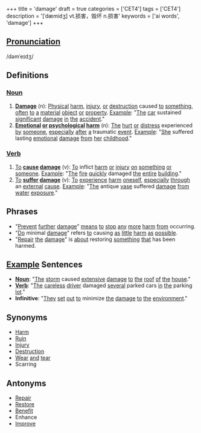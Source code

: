 +++
title = 'damage'
draft = true
categories = ['CET4']
tags = ['CET4']
description = '[ˈdæmidʒ] vt.损害，毁坏 n.损害'
keywords = ['ai words', 'damage']
+++

## [Pronunciation](/en/post/pronunciation/)
/dəmˈeɪdʒ/

## Definitions
### [Noun](/en/post/noun/)
1. **[Damage](/en/post/damage/)** (n): [Physical](/en/post/physical/) [harm](/en/post/harm/), [injury](/en/post/injury/), [or](/en/post/or/) [destruction](/en/post/destruction/) caused [to](/en/post/to/) [something](/en/post/something/), [often](/en/post/often/) [to](/en/post/to/) [a](/en/post/a/) [material](/en/post/material/) [object](/en/post/object/) [or](/en/post/or/) [property](/en/post/property/). [Example](/en/post/example/): "[The](/en/post/the/) [car](/en/post/car/) sustained [significant](/en/post/significant/) [damage](/en/post/damage/) [in](/en/post/in/) [the](/en/post/the/) [accident](/en/post/accident/)."
2. **[Emotional](/en/post/emotional/) [or](/en/post/or/) [psychological](/en/post/psychological/) [harm](/en/post/harm/)** (n): [The](/en/post/the/) [hurt](/en/post/hurt/) [or](/en/post/or/) [distress](/en/post/distress/) experienced [by](/en/post/by/) [someone](/en/post/someone/), [especially](/en/post/especially/) [after](/en/post/after/) [a](/en/post/a/) traumatic [event](/en/post/event/). [Example](/en/post/example/): "[She](/en/post/she/) suffered lasting [emotional](/en/post/emotional/) [damage](/en/post/damage/) [from](/en/post/from/) [her](/en/post/her/) [childhood](/en/post/childhood/)."

### [Verb](/en/post/verb/)
1. [To](/en/post/to/) **[cause](/en/post/cause/) [damage](/en/post/damage/)** (v): [To](/en/post/to/) inflict [harm](/en/post/harm/) [or](/en/post/or/) [injury](/en/post/injury/) [on](/en/post/on/) [something](/en/post/something/) [or](/en/post/or/) [someone](/en/post/someone/). [Example](/en/post/example/): "[The](/en/post/the/) [fire](/en/post/fire/) [quickly](/en/post/quickly/) damaged [the](/en/post/the/) [entire](/en/post/entire/) [building](/en/post/building/)."
2. [To](/en/post/to/) **[suffer](/en/post/suffer/) [damage](/en/post/damage/)** (v): [To](/en/post/to/) [experience](/en/post/experience/) [harm](/en/post/harm/) [oneself](/en/post/oneself/), [especially](/en/post/especially/) [through](/en/post/through/) an [external](/en/post/external/) [cause](/en/post/cause/). [Example](/en/post/example/): "[The](/en/post/the/) antique [vase](/en/post/vase/) suffered [damage](/en/post/damage/) [from](/en/post/from/) [water](/en/post/water/) [exposure](/en/post/exposure/)."

## Phrases
- "[Prevent](/en/post/prevent/) [further](/en/post/further/) [damage](/en/post/damage/)" [means](/en/post/means/) [to](/en/post/to/) [stop](/en/post/stop/) [any](/en/post/any/) [more](/en/post/more/) [harm](/en/post/harm/) [from](/en/post/from/) occurring.
- "[Do](/en/post/do/) minimal [damage](/en/post/damage/)" refers [to](/en/post/to/) causing [as](/en/post/as/) [little](/en/post/little/) [harm](/en/post/harm/) [as](/en/post/as/) [possible](/en/post/possible/).
- "[Repair](/en/post/repair/) [the](/en/post/the/) [damage](/en/post/damage/)" is [about](/en/post/about/) restoring [something](/en/post/something/) [that](/en/post/that/) has been harmed.

## [Example](/en/post/example/) Sentences
- **[Noun](/en/post/noun/)**: "[The](/en/post/the/) [storm](/en/post/storm/) caused [extensive](/en/post/extensive/) [damage](/en/post/damage/) [to](/en/post/to/) [the](/en/post/the/) [roof](/en/post/roof/) [of](/en/post/of/) [the](/en/post/the/) [house](/en/post/house/)."
- **[Verb](/en/post/verb/)**: "[The](/en/post/the/) [careless](/en/post/careless/) [driver](/en/post/driver/) damaged [several](/en/post/several/) parked cars [in](/en/post/in/) [the](/en/post/the/) parking [lot](/en/post/lot/)."
- **Infinitive**: "[They](/en/post/they/) [set](/en/post/set/) [out](/en/post/out/) [to](/en/post/to/) minimize [the](/en/post/the/) [damage](/en/post/damage/) [to](/en/post/to/) [the](/en/post/the/) [environment](/en/post/environment/)."

## Synonyms
- [Harm](/en/post/harm/)
- [Ruin](/en/post/ruin/)
- [Injury](/en/post/injury/)
- [Destruction](/en/post/destruction/)
- [Wear](/en/post/wear/) [and](/en/post/and/) [tear](/en/post/tear/)
- Scarring

## Antonyms
- [Repair](/en/post/repair/)
- [Restore](/en/post/restore/)
- [Benefit](/en/post/benefit/)
- Enhance
- [Improve](/en/post/improve/)

